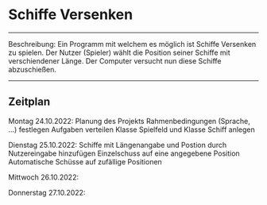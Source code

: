# Schiffe Versenken
***
Beschreibung:
Ein Programm mit welchem es möglich ist Schiffe Versenken zu spielen.
Der Nutzer (Spieler) wählt die Position seiner Schiffe mit verschiendener Länge.
Der Computer versucht nun diese Schiffe abzuschießen.
***
<h2>Zeitplan</h2>

Montag 24.10.2022:
Planung des Projekts
Rahmenbedingungen (Sprache, ...) festlegen
Aufgaben verteilen
Klasse Spielfeld und Klasse Schiff anlegen

Dienstag 25.10.2022:
Schiffe mit Längenangabe und Postion durch Nutzereingabe hinzufügen
Einzelschuss auf eine angegebene Position
Automatische Schüsse auf zufällige Positionen

Mittwoch 26.10.2022:


Donnerstag 27.10.2022:
